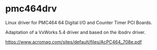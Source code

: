# pmc464drv
Linux driver for PMC464 64 Digital I/O and Counter Timer PCI Boards.

Adaptation of a VxWorks 5.4 driver and based on the ibsdrv driver.

https://www.acromag.com/sites/default/files/AcPC464_708e.pdf
